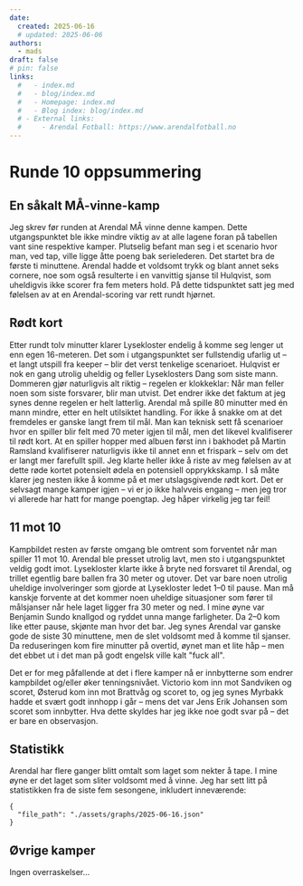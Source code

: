 ```yaml
---
date:
  created: 2025-06-16
  # updated: 2025-06-06
authors:
  - mads
draft: false
# pin: false
links:
  #   - index.md
  #   - blog/index.md
  #   - Homepage: index.md
  #   - Blog index: blog/index.md
  # - External links:
  #     - Arendal Fotball: https://www.arendalfotball.no
---
```


# Runde 10 oppsummering

## En såkalt MÅ-vinne-kamp

Jeg skrev før runden at Arendal MÅ vinne denne kampen. Dette utgangspunktet ble ikke mindre viktig av at alle lagene foran på tabellen vant sine respektive kamper. Plutselig befant man seg i et scenario hvor man, ved tap, ville ligge åtte poeng bak serielederen.
Det startet bra de første ti minuttene. Arendal hadde et voldsomt trykk og blant annet seks cornere, noe som også resulterte i en vanvittig sjanse til Hulqvist, som uheldigvis ikke scorer fra fem meters hold. På dette tidspunktet satt jeg med følelsen av at en Arendal-scoring var rett rundt hjørnet.

## Rødt kort

Etter rundt tolv minutter klarer Lysekloster endelig å komme seg lenger ut enn egen 16-meteren. Det som i utgangspunktet ser fullstendig ufarlig ut – et langt utspill fra keeper – blir det verst tenkelige scenarioet. Hulqvist er nok en gang utrolig uheldig og feller Lyseklosters Dang som siste mann.
Dommeren gjør naturligvis alt riktig – regelen er klokkeklar: Når man feller noen som siste forsvarer, blir man utvist. Det endrer ikke det faktum at jeg synes denne regelen er helt latterlig.
Arendal må spille 80 minutter med én mann mindre, etter en helt utilsiktet handling. For ikke å snakke om at det fremdeles er ganske langt frem til mål. Man kan teknisk sett få scenarioer hvor en spiller blir felt med 70 meter igjen til mål, men det likevel kvalifiserer til rødt kort. At en spiller hopper med albuen først inn i bakhodet på Martin Ramsland kvalifiserer naturligvis ikke til annet enn et frispark – selv om det er langt mer farefullt spill.
Jeg klarte heller ikke å riste av meg følelsen av at dette røde kortet potensielt ødela en potensiell opprykkskamp. I så måte klarer jeg nesten ikke å komme på et mer utslagsgivende rødt kort.
Det er selvsagt mange kamper igjen – vi er jo ikke halvveis engang – men jeg tror vi allerede har hatt for mange poengtap. Jeg håper virkelig jeg tar feil!

## 11 mot 10

Kampbildet resten av første omgang ble omtrent som forventet når man spiller 11 mot 10. Arendal ble presset utrolig lavt, men sto i utgangspunktet veldig godt imot. Lysekloster klarte ikke å bryte ned forsvaret til Arendal, og trillet egentlig bare ballen fra 30 meter og utover. Det var bare noen utrolig uheldige involveringer som gjorde at Lysekloster ledet 1–0 til pause.
Man må kanskje forvente at det kommer noen uheldige situasjoner som fører til målsjanser når hele laget ligger fra 30 meter og ned. I mine øyne var Benjamin Sundo knallgod og ryddet unna mange farligheter.
Da 2–0 kom like etter pause, skjønte man hvor det bar. Jeg synes Arendal var ganske gode de siste 30 minuttene, men de slet voldsomt med å komme til sjanser. Da reduseringen kom fire minutter på overtid, øynet man et lite håp – men det ebbet ut i det man på godt engelsk ville kalt "fuck all".

Det er for meg påfallende at det i flere kamper nå er innbytterne som endrer kampbildet og/eller øker tenningsnivået.
Victorio kom inn mot Sandviken og scoret, Østerud kom inn mot Brattvåg og scoret to, og jeg synes Myrbakk hadde et svært godt innhopp i går – mens det var Jens Erik Johansen som scoret som innbytter.
Hva dette skyldes har jeg ikke noe godt svar på – det er bare en observasjon.

## Statistikk

Arendal har flere ganger blitt omtalt som laget som nekter å tape. I mine øyne er det laget som sliter voldsomt med å vinne. Jeg har sett litt på statistikken fra de siste fem sesongene, inkludert inneværende:

```plotly
{
  "file_path": "./assets/graphs/2025-06-16.json"
}
```

## Øvrige kamper

Ingen overraskelser...
